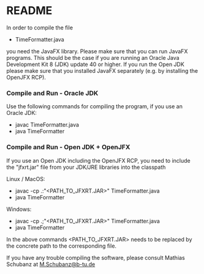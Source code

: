 # README #

In order to compile the file 

* TimeFormatter.java
 
you need the JavaFX library. Please make sure that you can run JavaFX programs. This should be the case if you are running an Oracle Java Development Kit 8 (JDK) update 40 or higher. If you run the Open JDK please make sure that you installed JavaFX separately (e.g. by installing the OpenJFX RCP). 

### Compile and Run - Oracle JDK ####

Use the following commands for compiling the program, if you use an Oracle JDK:

* javac TimeFormatter.java
* java TimeFormatter

### Compile and Run - Open JDK + OpenJFX ####

If you use an Open JDK including the OpenJFX RCP, you need to include the "jfxrt.jar" file from your JDK/JRE libraries into the classpath 

Linux / MacOS:
* javac -cp .:"\<PATH_TO_JFXRT.JAR\>" TimeFormatter.java
* java TimeFormatter

Windows:  
* javac -cp .;"\<PATH_TO_JFXRT.JAR\>" TimeFormatter.java
* java TimeFormatter

In the above commands \<PATH_TO_JFXRT.JAR\> needs to be replaced by the concrete path to the corresponding file.

If you have any trouble compiling the software, please consult Mathias Schubanz at M.Schubanz@b-tu.de